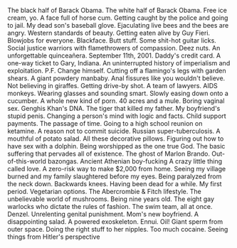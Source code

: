 The black half of Barack Obama.
The white half of Barack Obama.
Free ice cream, yo.
A face full of horse cum.
Getting caught by the police and going to jail.
My dead son's baseball glove.
Ejaculating live bees and the bees are angry.
Western standards of beauty.
Getting eaten alive by Guy Fieri.
Blowjobs for everyone.
Blackface.
Butt stuff.
Some shit-hot guitar licks.
Social justice warriors with flamethrowers of compassion.
Deez nuts.
An unforgettable quinceañera.
September 11th, 2001.
Daddy's credit card.
A one-way ticket to Gary, Indiana.
An uninterrupted history of imperialism and exploitation.
P.F. Change himself.
Cutting off a flamingo's legs with garden shears.
A giant powdery manbaby.
Anal fissures like you wouldn't believe.
Not believing in giraffes.
Getting drive-by shot.
A team of lawyers.
AIDS monkeys.
Wearing glasses and sounding smart.
Slowly easing down onto a cucumber.
A whole new kind of porn.
40 acres and a mule.
Boring vaginal sex.
Genghis Khan's DNA.
The tiger that killed my father.
My boyfriend's stupid penis.
Changing a person's mind with logic and facts.
Child support payments.
The passage of time.
Going to a high school reunion on ketamine.
A reason not to commit suicide.
Russian super-tuberculosis.
A mouthful of potato salad.
All these decorative pillows.
Figuring out how to have sex with a dolphin.
Being worshipped as the one true God.
The basic suffering that pervades all of existence.
The ghost of Marlon Brando.
Out-of-this-world bazongas.
Ancient Athenian boy-fucking
A crazy little thing called love.
A zero-risk way to make $2,000 from home.
Seeing my village burned and my family slaughtered before my eyes.
Being paralyzed from the neck down.
Backwards knees.
Having been dead for a while.
My first period.
Vegetarian options.
The Abercrombie & Fitch lifestyle.
The unbelievable world of mushrooms.
Being nine years old.
The eight gay warlocks who dictate the rules of fashion.
The swim team, all at once.
Denzel.
Unrelenting genital punishment.
Mom's new boyfriend.
A disappointing salad.
A powered exoskeleton.
Ennui.
Oil!
Giant sperm from outer space.
Doing the right stuff to her nipples.
Too much cocaine.
Seeing things from Hitler's perspective